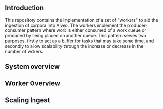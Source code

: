## Introduction

This repository contains the implementation of a set of "workers" to aid the ingestion of corpora into Alveo. The workers implement the producer-consumer pattern where work is either consumed of a work queue or produced by being placed on another queue. This pattern serves two purposes, firstly to act as a buffer for tasks that may take some time, and secondly to allow scalability through the increase or decrease in the number of wokers.

## System overview



## Worker Overview


## Scaling Ingest


